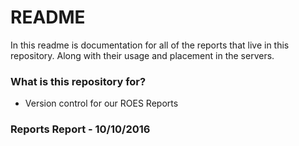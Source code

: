 # README #

In this readme is documentation for all of the reports that live in this repository. Along with their usage and placement in the servers.

### What is this repository for? ###

* Version control for our ROES Reports

### Reports Report - 10/10/2016 ###